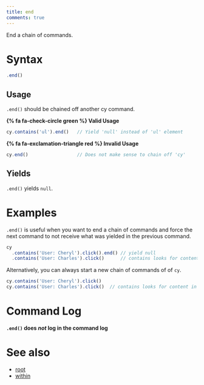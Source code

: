 ```yaml
---
title: end
comments: true
---
```


End a chain of commands.


# Syntax

```javascript
.end()
```

## Usage

`.end()` should be chained off another cy command.

**{% fa fa-check-circle green %} Valid Usage**

```javascript
cy.contains('ul').end()   // Yield 'null' instead of 'ul' element
```

**{% fa fa-exclamation-triangle red %} Invalid Usage**

```javascript
cy.end()                  // Does not make sense to chain off 'cy'
```

## Yields

`.end()` yields `null`.


# Examples

`.end()` is useful when you want to end a chain of commands and force the next command to not receive what was yielded in the previous command.

```javascript
cy
  .contains('User: Cheryl').click().end() // yield null
  .contains('User: Charles').click()      // contains looks for content in document now
```

Alternatively, you can always start a new chain of commands of of `cy`.


```javascript
cy.contains('User: Cheryl').click()
cy.contains('User: Charles').click()  // contains looks for content in document now
```

# Command Log

**`.end()` does *not* log in the command log**

# See also

- [root](https://on.cypress.io/api/root)
- [within](https://on.cypress.io/api/within)
